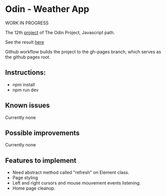 # Odin - Weather App

WORK IN PROGRESS

The 12th [project](https://www.theodinproject.com/lessons/node-path-javascript-weather-app) of The Odin Project, Javascript path.

See the result [here](https://pinsonjulien.github.io/odin-weather-app/)

Github workflow builds the project to the gh-pages branch, which serves as the github pages root.

## Instructions:
- npm install
- npm run dev

## Known issues
Currently none

## Possible improvements
Currently none

## Features to implement
- Need abstract method called "refresh" on Element class.
- Page styling
- Left and right cursors and mouse mouvement events listening.
- Home page cleanup.